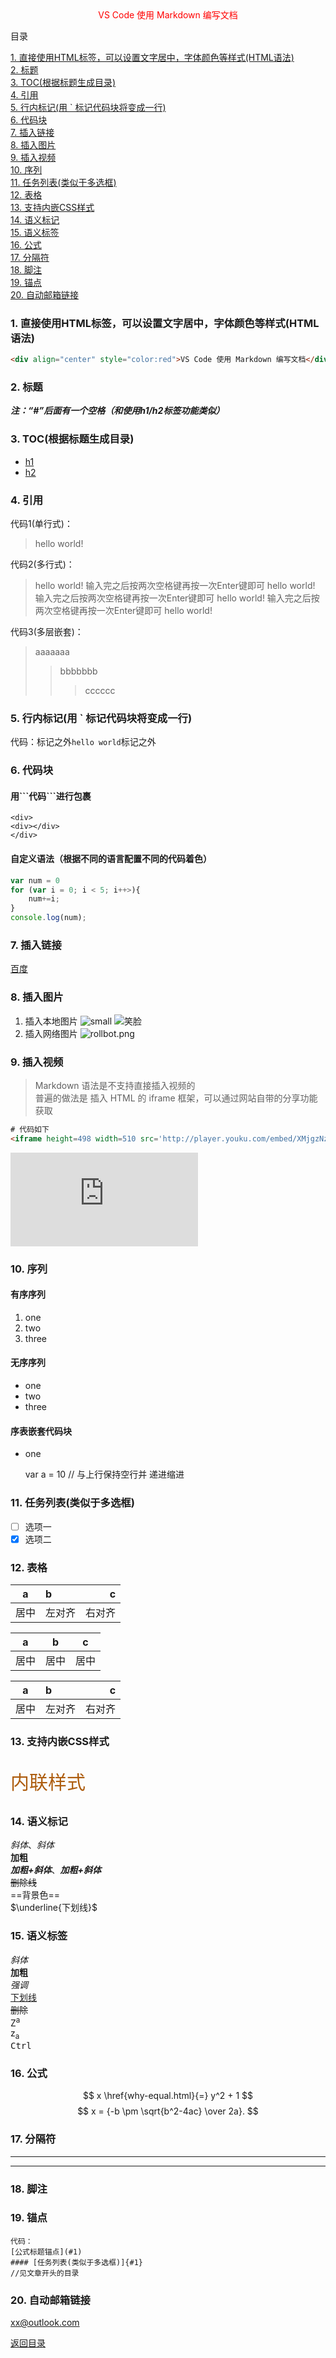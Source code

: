<div align="center" style="color:red">VS Code 使用 Markdown 编写文档</div>  

<span id = "manu">目录</span>

[1. 直接使用HTML标签，可以设置文字居中，字体颜色等样式(HTML语法)](#1-直接使用html标签可以设置文字居中字体颜色等样式html语法)  
[2. 标题](#2-标题)  
[3. TOC(根据标题生成目录)](#3-toc根据标题生成目录)  
[4. 引用](#4-引用)  
[5. 行内标记(用 \` 标记代码块将变成一行)](#5-行内标记用-\-标记代码块将变成一行)  
[6. 代码块](#6-代码块)  
[7. 插入链接](#7-插入链接)  
[8. 插入图片](#8-插入图片)  
[9. 插入视频](#9-插入视频)  
[10. 序列](#10-序列)  
[11. 任务列表(类似于多选框)](#11-任务列表类似于多选框)  
[12. 表格](#12-表格)  
[13. 支持内嵌CSS样式](#13-支持内嵌css样式)  
[14. 语义标记](#14-语义标记)  
[15. 语义标签](#15-语义标签)  
[16. 公式](#16-公式)  
[17. 分隔符](#17-分隔符)  
[18. 脚注](#18-脚注)  
[19. 锚点](#19-锚点)  
[20.  自动邮箱链接](#20--自动邮箱链接)

### 1. 直接使用HTML标签，可以设置文字居中，字体颜色等样式(HTML语法)  

```html
<div align="center" style="color:red">VS Code 使用 Markdown 编写文档</div>  
```

### 2. 标题

***注：“#”后面有一个空格（和使用h1/h2标签功能类似）***

### 3. TOC(根据标题生成目录)

- [h1](#h1)
- [h2](#h2)

### 4. 引用

代码1(单行式)：  
>hello world!  

代码2(多行式)：  
>hello world!  输入完之后按两次空格键再按一次Enter键即可
>hello world!  输入完之后按两次空格键再按一次Enter键即可
hello world!  输入完之后按两次空格键再按一次Enter键即可
hello world!  

代码3(多层嵌套)：
>aaaaaaa  
>>bbbbbbb  
>>>cccccc  

### 5. 行内标记(用 \` 标记代码块将变成一行)

   代码：标记之外`hello world`标记之外  

### 6. 代码块

#### 用\`\`\`代码\`\`\`进行包裹

```
<div>
<div></div>
</div>
```

#### 自定义语法（根据不同的语言配置不同的代码着色）

```javascript
var num = 0
for (var i = 0; i < 5; i++>){
    num+=i;
}
console.log(num);
```

### 7. 插入链接

[百度](http://www.baidu.com/ '百度一下')

### 8. 插入图片

 1. 插入本地图片
    ![small](small.jpg '笑脸')
    ![笑脸](small.jpg)
 2. 插入网络图片
    ![rollbot.png](https://i.loli.net/2019/10/18/si38LmGjAUtdF6T.png '笑脸')

### 9. 插入视频

>Markdown 语法是不支持直接插入视频的  
>普遍的做法是 插入 HTML 的 iframe 框架，可以通过网站自带的分享功能获取  

```html
# 代码如下
<iframe height=498 width=510 src='http://player.youku.com/embed/XMjgzNzM0NTYxNg==' frameborder=0 'allowfullscreen'></iframe>
```

<iframe src="https://player.bilibili.com/player.html?aid=756070508&bvid=BV1Wr4y1T7K6&cid=279787964&page=1" scrolling="no" border="0" frameborder="no" framespacing="0" allowfullscreen="true"> </iframe>

### 10. 序列

#### 有序序列

 1. one
 2. two
 3. three

#### 无序序列

- one
- two
- three

#### 序表嵌套代码块

- one

    var a = 10 // 与上行保持空行并 递进缩进

### 11. 任务列表(类似于多选框)

- [ ]  选项一
- [x]  选项二

### 12. 表格

| a  | b  | c  |
|:--:|:-- | --:|
| 居中 | 左对齐 | 右对齐 |

| a  | b  | c  |
|:--:|:--:|:--:|
| 居中 | 居中 | 居中 |

a  |  b  | c
:---:|:------------ |--:
居中 |  左对齐 |  右对齐

### 13. 支持内嵌CSS样式  
  
<p style="color: #AD5D0F;font-size: 30px; font-family: '宋体';">内联样式</p>

### 14. 语义标记  

*斜体*、_斜体_  
**加粗**  
***加粗+斜体***、**_加粗+斜体_**  
~~删除线~~  
==背景色==  
$\underline{下划线}$  

### 15. 语义标签  

<i>斜体</i>  
<b>加粗</b>  
<em>强调</em>  
<u>下划线</u>  
<del>删除</del>  
Z<sup>a</sup>  
z<sub>a</sub>  
<kbd>Ctrl</kbd>

### 16. 公式  

$$ x \href{why-equal.html}{=} y^2 + 1 $$
$$ x = {-b \pm \sqrt{b^2-4ac} \over 2a}. $$

### 17. 分隔符  

***

---

### 18. 脚注  

### 19. 锚点  

```
代码：
[公式标题锚点](#1)
#### [任务列表(类似于多选框)]{#1}
//见文章开头的目录
```

### 20.  自动邮箱链接  

<xx@outlook.com>

[返回目录](#manu)
